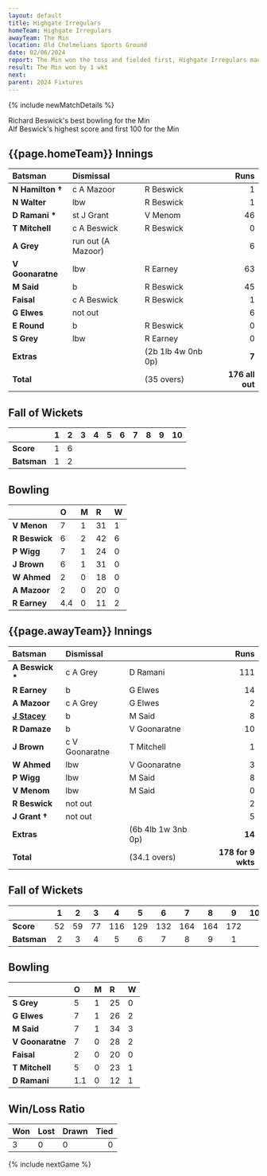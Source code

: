 ```yaml
---
layout: default
title: Highgate Irregulars
homeTeam: Highgate Irregulars
awayTeam: The Min
location: Old Cholmelians Sports Ground  
date: 02/06/2024
report: The Min won the toss and fielded first, Highgate Irregulars made 176 all out in 34.4 overs. The Min replied with 178 for 9 wkts in 34.1 overs.
result: The Min won by 1 wkt
next: 
parent: 2024 Fixtures
---
```


{% include newMatchDetails %}

Richard Beswick's best bowling for the Min<br />
Alf Beswick's highest score and first 100 for the Min

## {{page.homeTeam}} Innings

| Batsman | Dismissal | | Runs |
|:---|:---|---|---:|
| **N Hamilton &#8224;** | c A Mazoor| R Beswick | 1 |
| **N Walter** |  lbw | R Beswick | 1 |
| **D Ramani &#42;** | st J Grant | V Menom | 46 |
| **T Mitchell** | c A Beswick | R Beswick | 0 |
| **A Grey** | run out (A Mazoor) |  | 6 |
| **V Goonaratne** | lbw | R Earney | 63 |
| **M Said** | b | R Beswick | 45 |
| **Faisal** | c A Beswick | R Beswick | 1 |
| **G Elwes** | not out |  | 6 |
| **E Round** | b | R Beswick | 0 |
| **S Grey** | lbw | R Earney | 0 |
| **Extras** | | (2b 1lb 4w 0nb 0p) | **7** |
| **Total** | | (35 overs) | **176 all out** |

## Fall of Wickets

| | 1 | 2 | 3 | 4 | 5 | 6 | 7 | 8 | 9 | 10 |
|---|:---:|:---:|:---:|:---:|:---:|:---:|:---:|:---:|:---:|:---:|
| **Score** | 1 | 6 |  |  |  |  |  |  |  |  | 
| **Batsman** | 1  | 2  |  |  |  |  |  |   |  |  | 

## Bowling

| | O | M | R | W |
|---|:---|:---|:---|:---|
| **V Menon** | 7 | 1 | 31 | 1 |
| **R Beswick** | 6 | 2 | 42 | 6 |
| **P Wigg** | 7 | 1 | 24 | 0 |
| **J Brown** | 6 | 1 | 31 | 0 |
| **W Ahmed** | 2 | 0 | 18 | 0 |
| **A Mazoor** | 2 | 0 | 20 | 0 |
| **R Earney** | 4.4 | 0 | 11 | 2 |

## {{page.awayTeam}} Innings

| Batsman | Dismissal | | Runs |
|:---|:---|---|---:|
| **A Beswick &#42;** | c A Grey | D Ramani | 111 |
| **R Earney** | b | G Elwes | 14 |
| **A Mazoor** | c A Grey | G Elwes  | 2 |
| **[J Stacey](../profiles/jack-stacey)** | b | M Said | 8 |
| **R Damaze** | b | V Goonaratne | 10 |
| **J Brown** | c V Goonaratne | T Mitchell | 1 |
| **W Ahmed** | lbw | V Goonaratne | 3 |
| **P Wigg** | lbw | M Said | 8 |
| **V Menom** | lbw | M Said | 0 |
| **R Beswick** | not out |  | 2 |
| **J Grant &#8224;** | not out |  | 5 |
| **Extras** | | (6b 4lb 1w 3nb 0p) | **14** |
| **Total** | | (34.1 overs) | **178 for 9 wkts** |

## Fall of Wickets

| | 1 | 2 | 3 | 4 | 5 | 6 | 7 | 8 | 9 | 10 |
|---|:---:|:---:|:---:|:---:|:---:|:---:|:---:|:---:|:---:|:---:|
| **Score** | 52 | 59 | 77 | 116 | 129 | 132 | 164 | 164 | 172 |  |
| **Batsman** | 2 | 3 | 4 | 5 | 6 | 7 | 8 | 9 | 1 |  | 

## Bowling

| | O | M | R | W |
|---|:---|:---|:---|:---|
| **S Grey** | 5 | 1 | 25 | 0 |
| **G Elwes** | 7 | 1 | 26 | 2 |
| **M Said** | 7 | 1 | 34 | 3 |
| **V Goonaratne** | 7 | 0 | 28 | 2 |
| **Faisal** | 2 | 0 | 20 | 0 |
| **T Mitchell** | 5 | 0 | 23 | 1 |
| **D Ramani** | 1.1 | 0 | 12 | 1 |

## Win/Loss Ratio

| Won | Lost | Drawn | Tied |
|:---|:---|:---|---:|
| 3 | 0 | 0 | 0 |

{% include nextGame %}